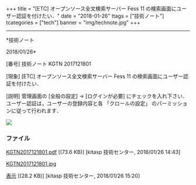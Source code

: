 ﻿+++
title = "[ETC] オープンソース全文検索サーバー Fess 11 の検索画面にユーザー認証を付けたい．"
date = "2018-01-26"
ttags = ["技術ノート"]
tcategories = ["tech"]
banner = "img/technote.jpg"
+++

-----------------------------------------------------------------------------------------------------------------------------

*技術ノート

2018/01/26*


[番号]
技術ノート KGTN 2017121801

[現象]
[ETC] オープンソース全文検索サーバー Fess 11
の検索画面にユーザー認証を付けたい．

[説明]
管理画面の [全般の設定] → [ログインが必要]
にチェックを入れ下さい．ユーザー認証は，ユーザーの登録内容と各
「クロールの設定」 のパーミッションに従って行われます．

![](http://techreport.kitasp.net/attachments/download/3941/KGTN2017121801.jpg)


### ファイル

 
 


[KGTN2017121801.pdf](http://techreport.kitasp.net/attachments/download/3920/KGTN2017121801.pdf)
 [(73.6 KB)] [kitasp 技術センター, 2018/01/26
14:43]

[KGTN2017121801.jpg](http://techreport.kitasp.net/attachments/download/3941/KGTN2017121801.jpg)

[表示](http://techreport.kitasp.net/attachments/3941/KGTN2017121801.jpg "表示")
 [(28.2 KB)] [kitasp 技術センター, 2018/01/26
15:20]


 


 

